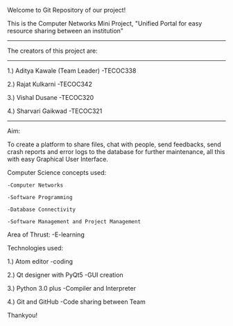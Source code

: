Welcome to Git Repository of our project!

This is the Computer Networks Mini Project,
"Unified Portal for easy resource sharing between an institution"

----------------------------------------------------------------------------------------


The creators of this project are:

----------------------------------------------------------------------------------------

1.) Aditya Kawale (Team Leader)    -TECOC338

2.) Rajat Kulkarni                 -TECOC342

3.) Vishal Dusane                  -TECOC320

4.) Sharvari Gaikwad               -TECOC321

----------------------------------------------------------------------------------------

Aim:

To create a platform to share files, chat with people, send feedbacks, send crash reports and error logs to the database for further maintenance,
all this with easy Graphical User Interface.

Computer Science concepts used:

    -Computer Networks

    -Software Programming

    -Database Connectivity

    -Software Management and Project Management

Area of Thrust:
    -E-learning

Technologies used:

1.) Atom editor                  -coding

2.) Qt designer with PyQt5       -GUI creation

3.) Python 3.0 plus              -Compiler and Interpreter

4.) Git and GitHub               -Code sharing between Team


Thankyou!
